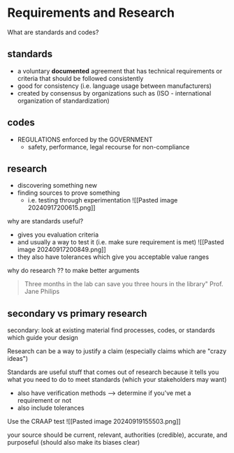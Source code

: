# Requirements and Research

What are standards and codes?

## standards
- a voluntary **documented** agreement that has technical requirements or criteria that should be followed consistently
- good for consistency (i.e. language usage between manufacturers)
- created by consensus by organizations such as (ISO - international organization of standardization)
## codes
- REGULATIONS enforced by the GOVERNMENT
	- safety, performance, legal recourse for non-compliance

## research
- discovering something new
- finding sources to prove something
	- i.e. testing through experimentation
![[Pasted image 20240917200615.png]]

why are standards useful?
- gives you evaluation criteria
- and usually a way to test it (i.e. make sure requirement is met)
![[Pasted image 20240917200849.png]]
- they also have tolerances which give you acceptable value ranges

why do research ?? to make better arguments

>Three months in the lab can save you three hours in the library" Prof. Jane Philips

## secondary vs primary research
secondary: look at existing material
find processes, codes, or standards which guide your design

Research can be a way to justify a claim (especially claims which are "crazy ideas")

Standards are useful stuff that comes out of research because it tells you what you need to do to meet standards (which your stakeholders may want)
- also have verification methods --> determine if you've met a requirement or not
- also include tolerances

Use the CRAAP test
![[Pasted image 20240919155503.png]]

your source should be current, relevant, authorities (credible), accurate, and purposeful (should also make its biases clear)
